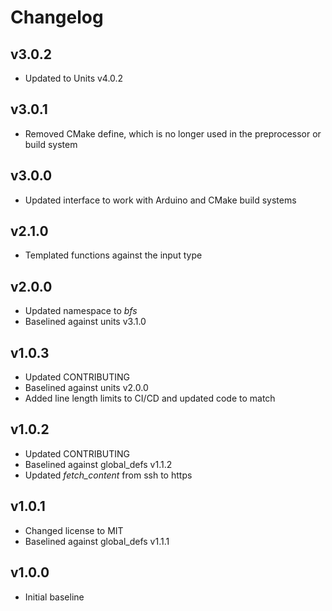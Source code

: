 # Changelog

## v3.0.2
- Updated to Units v4.0.2

## v3.0.1
- Removed CMake define, which is no longer used in the preprocessor or build system

## v3.0.0
- Updated interface to work with Arduino and CMake build systems

## v2.1.0
- Templated functions against the input type

## v2.0.0
- Updated namespace to *bfs*
- Baselined against units v3.1.0

## v1.0.3
- Updated CONTRIBUTING
- Baselined against units v2.0.0
- Added line length limits to CI/CD and updated code to match

## v1.0.2
- Updated CONTRIBUTING
- Baselined against global_defs v1.1.2
- Updated *fetch_content* from ssh to https

## v1.0.1
- Changed license to MIT
- Baselined against global_defs v1.1.1

## v1.0.0
- Initial baseline
